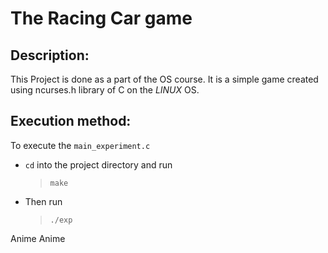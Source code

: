 # The Racing Car game

## **Description:**
 This Project is done as a part of the OS course. It is a simple game created using ncurses.h library of C on the *LINUX* OS.

## **Execution method:**
To execute the `main_experiment.c`
  * `cd` into the project directory and run
    > `make`
  * Then run
    > `./exp`

    
Anime Anime
